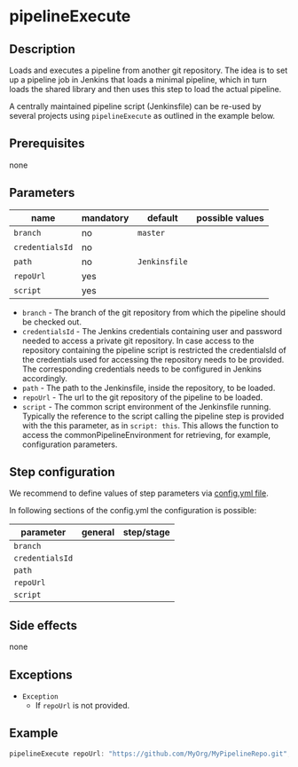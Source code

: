 # pipelineExecute

## Description

Loads and executes a pipeline from another git repository.
The idea is to set up a pipeline job in Jenkins that loads a minimal pipeline, which
in turn loads the shared library and then uses this step to load the actual pipeline.

A centrally maintained pipeline script (Jenkinsfile) can be re-used by
several projects using `pipelineExecute` as outlined in the example below.

## Prerequisites

none

## Parameters

| name | mandatory | default | possible values |
|------|-----------|---------|-----------------|
| `branch` | no | `master` |  |
| `credentialsId` | no |  |  |
| `path` | no | `Jenkinsfile` |  |
| `repoUrl` | yes |  |  |
| `script` | yes |  |  |

* `branch` - The branch of the git repository from which the pipeline should be checked out.
* `credentialsId` - The Jenkins credentials containing user and password needed to access a private git repository. In case access to the repository containing the pipeline script is restricted the credentialsId of the credentials used for accessing the repository needs to be provided. The corresponding credentials needs to be configured in Jenkins accordingly.
* `path` - The path to the Jenkinsfile, inside the repository, to be loaded.
* `repoUrl` - The url to the git repository of the pipeline to be loaded.
* `script` - The common script environment of the Jenkinsfile running. Typically the reference to the script calling the pipeline step is provided with the this parameter, as in `script: this`. This allows the function to access the commonPipelineEnvironment for retrieving, for example, configuration parameters.

## Step configuration

We recommend to define values of step parameters via [config.yml file](../configuration.md).

In following sections of the config.yml the configuration is possible:

| parameter | general | step/stage |
|-----------|---------|------------|
| `branch` |  |  |
| `credentialsId` |  |  |
| `path` |  |  |
| `repoUrl` |  |  |
| `script` |  |  |

## Side effects

none

## Exceptions

* `Exception`
  * If `repoUrl` is not provided.

## Example

```groovy
pipelineExecute repoUrl: "https://github.com/MyOrg/MyPipelineRepo.git", branch: 'feature1', path: 'path/to/Jenkinsfile', credentialsId: 'MY_REPO_CREDENTIALS'
```
